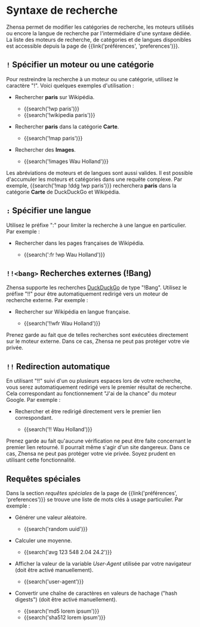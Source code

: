 # Syntaxe de recherche

Zhensa permet de modifier les catégories de recherche, les moteurs
utilisés ou encore la langue de recherche par l'intermédiaire d'une
syntaxe dédiée. La liste des moteurs de recherche, de catégories et de
langues disponibles est accessible depuis la page de
{{link('préférences', 'preferences')}}.

## `!` Spécifier un moteur ou une catégorie

Pour restreindre la recherche à un moteur ou une catégorie, utilisez le
caractère "!". Voici quelques exemples d'utilisation :

- Rechercher **paris** sur Wikipédia.

  - {{search('!wp paris')}}
  - {{search('!wikipedia paris')}}

- Rechercher **paris** dans la catégorie **Carte**.

  - {{search('!map paris')}}

- Rechercher des **Images**.

  - {{search('!images Wau Holland')}}

Les abréviations de moteurs et de langues sont aussi valides. Il est
possible d'accumuler les moteurs et catégories dans une requête
complexe. Par exemple, {{search('!map !ddg !wp paris')}} recherchera
**paris** dans la catégorie **Carte** de DuckDuckGo et Wikipédia.

## `:` Spécifier une langue

Utilisez le préfixe ":" pour limiter la recherche à une langue en
particulier. Par exemple :

- Rechercher dans les pages françaises de Wikipédia.

  - {{search(':fr !wp Wau Holland')}}

## `!!<bang>` Recherches externes (!Bang)

Zhensa supporte les recherches [DuckDuckGo] de type "!Bang". Utilisez
le préfixe "!!" pour être automatiquement redirigé vers un moteur de
recherche externe. Par exemple :

- Rechercher sur Wikipédia en langue française.

  - {{search('!!wfr Wau Holland')}}

Prenez garde au fait que de telles recherches sont exécutées directement
sur le moteur externe. Dans ce cas, Zhensa ne peut pas protéger votre
vie privée.

[DuckDuckGo]: https://duckduckgo.com/bang

## `!!` Redirection automatique

En utilisant "!!" suivi d'un ou plusieurs espaces lors de votre
recherche, vous serez automatiquement redirigé vers le premier résultat
de recherche. Cela correspondant au fonctionnement "J'ai de la chance"
du moteur Google. Par exemple :

- Rechercher et être redirigé directement vers le premier lien
  correspondant.

  - {{search('!! Wau Holland')}}

Prenez garde au fait qu'aucune vérification ne peut être faite
concernant le premier lien retourné. Il pourrait même s'agir d'un site
dangereux. Dans ce cas, Zhensa ne peut pas protéger votre vie
privée. Soyez prudent en utilisant cette fonctionnalité.

## Requêtes spéciales

Dans la section _requêtes spéciales_ de la page de {{link('préférences',
'preferences')}} se trouve une liste de mots clés à usage particulier.
Par exemple :

- Générer une valeur aléatoire.

  - {{search('random uuid')}}

- Calculer une moyenne.

  - {{search('avg 123 548 2.04 24.2')}}

- Afficher la valeur de la variable _User-Agent_ utilisée par votre
  navigateur (doit être activé manuellement).

  - {{search('user-agent')}}

- Convertir une chaîne de caractères en valeurs de hachage ("hash digests")
  (doit être activé manuellement).

  - {{search('md5 lorem ipsum')}}
  - {{search('sha512 lorem ipsum')}}
